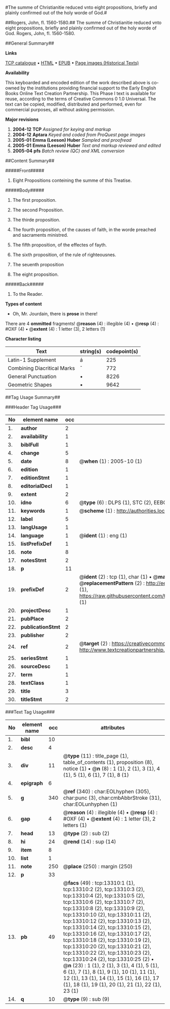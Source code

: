 #The summe of Christianitie reduced vnto eight propositions, briefly and plainly confirmed out of the holy worde of God.#

##Rogers, John, fl. 1560-1580.##
The summe of Christianitie reduced vnto eight propositions, briefly and plainly confirmed out of the holy worde of God.
Rogers, John, fl. 1560-1580.

##General Summary##

**Links**

[TCP catalogue](http://www.ota.ox.ac.uk/tcp/)  • 
[HTML](http://tei.it.ox.ac.uk/tcp/Texts-HTML/free/A10/A10911.html)  • 
[EPUB](http://tei.it.ox.ac.uk/tcp/Texts-EPUB/free/A10/A10911.epub) • 
[Page images (Historical Texts)](https://data.historicaltexts.jisc.ac.uk/view?pubId=eebo-99848230e&pageId=eebo-99848230e-13310-1)

**Availability**

This keyboarded and encoded edition of the
	       work described above is co-owned by the institutions
	       providing financial support to the Early English Books
	       Online Text Creation Partnership. This Phase I text is
	       available for reuse, according to the terms of Creative
	       Commons 0 1.0 Universal. The text can be copied,
	       modified, distributed and performed, even for
	       commercial purposes, all without asking permission.

**Major revisions**

1. __2004-12__ __TCP__ *Assigned for keying and markup*
1. __2004-12__ __Aptara__ *Keyed and coded from ProQuest page images*
1. __2005-01__ __Emma (Leeson) Huber__ *Sampled and proofread*
1. __2005-01__ __Emma (Leeson) Huber__ *Text and markup reviewed and edited*
1. __2005-04__ __pfs__ *Batch review (QC) and XML conversion*

##Content Summary##

#####Front#####

1. Eight Propositions conteining
the summe of this
Treatise.

#####Body#####

1. The first proposition.

1. The second Proposition.

1. The thirde proposition.

1. The fourth proposition, of the causes
of faith, in the worde preached
and sacraments ministred.

1. The fifth proposition, of the
effectes of fayth.

1. The sixth proposition, of the rule
of righteousnes.

1. The seuenth proposition

1. The eight proposition.

#####Back#####

1. To the Reader.

**Types of content**

  * Oh, Mr. Jourdain, there is **prose** in there!

There are 4 **ommitted** fragments! 
 @__reason__ (4) : illegible (4)  •  @__resp__ (4) : #OXF (4)  •  @__extent__ (4) : 1 letter (3), 2 letters (1)

**Character listing**


|Text|string(s)|codepoint(s)|
|---|---|---|
|Latin-1 Supplement|á|225|
|Combining             Diacritical Marks|̄|772|
|General Punctuation|•|8226|
|Geometric Shapes|▪|9642|

##Tag Usage Summary##

###Header Tag Usage###

|No|element name|occ|attributes|
|---|---|---|---|
|1.|__author__|2||
|2.|__availability__|1||
|3.|__biblFull__|1||
|4.|__change__|5||
|5.|__date__|8| @__when__ (1) : 2005-10 (1)|
|6.|__edition__|1||
|7.|__editionStmt__|1||
|8.|__editorialDecl__|1||
|9.|__extent__|2||
|10.|__idno__|6| @__type__ (6) : DLPS (1), STC (2), EEBO-CITATION (1), PROQUEST (1), VID (1)|
|11.|__keywords__|1| @__scheme__ (1) : http://authorities.loc.gov/ (1)|
|12.|__label__|5||
|13.|__langUsage__|1||
|14.|__language__|1| @__ident__ (1) : eng (1)|
|15.|__listPrefixDef__|1||
|16.|__note__|8||
|17.|__notesStmt__|2||
|18.|__p__|11||
|19.|__prefixDef__|2| @__ident__ (2) : tcp (1), char (1)  •  @__matchPattern__ (2) : ([0-9\-]+):([0-9IVX]+) (1), (.+) (1)  •  @__replacementPattern__ (2) : http://eebo.chadwyck.com/downloadtiff?vid=$1&page=$2 (1), https://raw.githubusercontent.com/textcreationpartnership/Texts/master/tcpchars.xml#$1 (1)|
|20.|__projectDesc__|1||
|21.|__pubPlace__|2||
|22.|__publicationStmt__|2||
|23.|__publisher__|2||
|24.|__ref__|2| @__target__ (2) : https://creativecommons.org/publicdomain/zero/1.0/ (1), http://www.textcreationpartnership.org/docs/. (1)|
|25.|__seriesStmt__|1||
|26.|__sourceDesc__|1||
|27.|__term__|1||
|28.|__textClass__|1||
|29.|__title__|3||
|30.|__titleStmt__|2||


###Text Tag Usage###

|No|element name|occ|attributes|
|---|---|---|---|
|1.|__bibl__|10||
|2.|__desc__|4||
|3.|__div__|11| @__type__ (11) : title_page (1), table_of_contents (1), proposition (8), notice (1)  •  @__n__ (8) : 1 (1), 2 (1), 3 (1), 4 (1), 5 (1), 6 (1), 7 (1), 8 (1)|
|4.|__epigraph__|6||
|5.|__g__|340| @__ref__ (340) : char:EOLhyphen (305), char:punc (3), char:cmbAbbrStroke (31), char:EOLunhyphen (1)|
|6.|__gap__|4| @__reason__ (4) : illegible (4)  •  @__resp__ (4) : #OXF (4)  •  @__extent__ (4) : 1 letter (3), 2 letters (1)|
|7.|__head__|13| @__type__ (2) : sub (2)|
|8.|__hi__|24| @__rend__ (14) : sup (14)|
|9.|__item__|8||
|10.|__list__|1||
|11.|__note__|250| @__place__ (250) : margin (250)|
|12.|__p__|33||
|13.|__pb__|49| @__facs__ (49) : tcp:13310:1 (1), tcp:13310:2 (2), tcp:13310:3 (2), tcp:13310:4 (2), tcp:13310:5 (2), tcp:13310:6 (2), tcp:13310:7 (2), tcp:13310:8 (2), tcp:13310:9 (2), tcp:13310:10 (2), tcp:13310:11 (2), tcp:13310:12 (2), tcp:13310:13 (2), tcp:13310:14 (2), tcp:13310:15 (2), tcp:13310:16 (2), tcp:13310:17 (2), tcp:13310:18 (2), tcp:13310:19 (2), tcp:13310:20 (2), tcp:13310:21 (2), tcp:13310:22 (2), tcp:13310:23 (2), tcp:13310:24 (2), tcp:13310:25 (2)  •  @__n__ (23) : 1 (1), 2 (1), 3 (1), 4 (1), 5 (1), 6 (1), 7 (1), 8 (1), 9 (1), 10 (1), 11 (1), 12 (1), 13 (1), 14 (1), 15 (1), 16 (1), 17 (1), 18 (1), 19 (1), 20 (1), 21 (1), 22 (1), 23 (1)|
|14.|__q__|10| @__type__ (9) : sub (9)|
